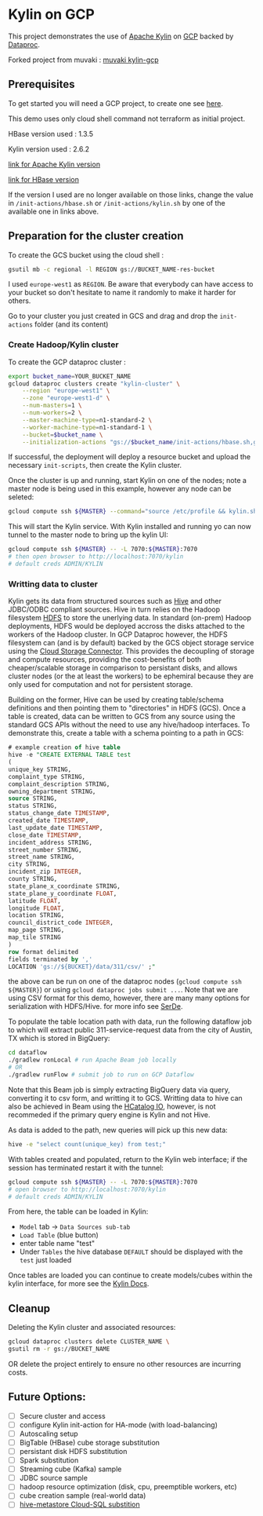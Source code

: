 # Kylin on GCP
This project demonstrates the use of [Apache Kylin](http://kylin.apache.org/) on
[GCP](https://cloud.google.com/gcp/) backed by [Dataproc](https://cloud.google.com/dataproc/).

Forked project from muvaki : [muvaki kylin-gcp](https://github.com/muvaki/kylin-gcp/)

## Prerequisites
To get started you will need a GCP project, to create one see [here](https://cloud.google.com/resource-manager/docs/creating-managing-projects).

This demo uses only cloud shell command not terraform as initial project.

HBase version used : 1.3.5

Kylin version used : 2.6.2

[link for Apache Kylin version](https://mirror.csclub.uwaterloo.ca/apache/kylin/)

[link for HBase version](https://www-us.apache.org/dist/hbase/)

If the version I used are no longer available on those links, change the value in `/init-actions/hbase.sh` or `/init-actions/kylin.sh` by one of the available one in links above.

## Preparation for the cluster creation

To create the GCS bucket using the cloud shell :
```sh
gsutil mb -c regional -l REGION gs://BUCKET_NAME-res-bucket
```
I used `europe-west1` as `REGION`. Be aware that everybody can have access to your bucket so don't hesitate to name it randomly to make it harder for others.


Go to your cluster you just created in GCS and drag and drop the `init-actions` folder (and its content)


### Create Hadoop/Kylin cluster

To create the GCP dataproc cluster :
```sh
export bucket_name=YOUR_BUCKET_NAME
gcloud dataproc clusters create "kylin-cluster" \
	--region "europe-west1" \
	--zone "europe-west1-d" \
	--num-masters=1 \
	--num-workers=2 \
	--master-machine-type=n1-standard-2 \
	--worker-machine-type=n1-standard-1 \
	--bucket=$bucket_name \
	--initialization-actions "gs://$bucket_name/init-actions/hbase.sh,gs://$bucket_name/init-actions/kylin.sh,gs://$bucket_name/init-actions/hive-hcatalog.sh,,gs://$bucket_name/init-actions/hue.sh"
```

If successful, the deployment will deploy a resource bucket and upload the
necessary `init-scripts`, then create the Kylin cluster.

Once the cluster is up and running, start Kylin on one of the nodes; note a
master node is being used in this example, however any node can be seleted:
```sh
gcloud compute ssh ${MASTER} --command="source /etc/profile && kylin.sh start"
```
This will start the Kylin service. With Kylin installed and running yo can now
tunnel to the master node to bring up the kylin UI:
```sh
gcloud compute ssh ${MASTER} -- -L 7070:${MASTER}:7070
# then open browser to http://localhost:7070/kylin
# default creds ADMIN/KYLIN
```

### Writting data to cluster
Kylin gets its data from structured sources such as [Hive](https://hive.apache.org/)
and other JDBC/ODBC compliant sources. Hive in turn relies on the Hadoop
filesystem [HDFS](https://hadoop.apache.org/) to store the unerlying data.
In standard (on-prem) Hadoop deployments, HDFS would be deployed accross the
disks attached to the workers of the Hadoop cluster. In GCP Dataproc however,
the HDFS filesystem can (and is by default) backed by the GCS object storage
service using the [Cloud Storage Connector](https://cloud.google.com/dataproc/docs/concepts/connectors/cloud-storage).
This provides the decoupling of storage and compute resources, providing the
cost-benefits of both cheaper/scalable storage in comparison to persistant disks,
and allows cluster nodes (or the at least the workers) to be ephemiral because
they are only used for computation and not for persistent storage.

Building on the former, Hive can be used by creating table/schema definitions
and then pointing them to "directories" in HDFS (GCS). Once a table is created,
data can be written to GCS from any source using the standard GCS APIs without
the need to use any hive/hadoop interfaces. To demonstrate this, create a table
with a schema pointing to a path in GCS:
```sql
# example creation of hive table
hive -e "CREATE EXTERNAL TABLE test
(
unique_key STRING,
complaint_type STRING,
complaint_description STRING,
owning_department STRING,
source STRING,
status STRING,
status_change_date TIMESTAMP,
created_date TIMESTAMP,
last_update_date TIMESTAMP,
close_date TIMESTAMP,
incident_address STRING,
street_number STRING,
street_name STRING,
city STRING,
incident_zip INTEGER,
county STRING,
state_plane_x_coordinate STRING,
state_plane_y_coordinate FLOAT,
latitude FLOAT,
longitude FLOAT,
location STRING,
council_district_code INTEGER,
map_page STRING,
map_tile STRING
)
row format delimited
fields terminated by ','
LOCATION 'gs://${BUCKET}/data/311/csv/' ;"

```
the above can be run on one of the dataproc nodes (`gcloud compute ssh ${MASTER}`)
or using `gcloud dataproc jobs submit ...`. Note that we are using CSV format
for this demo, however, there are many many options for serialization with
HDFS/Hive. for more info see [SerDe](https://cwiki.apache.org/confluence/display/Hive/SerDe).

To populate the table location path with data, run the following dataflow
job to which will extract public 311-service-request data from the city of
Austin, TX which is stored in BigQuery:
```sh
cd dataflow
./gradlew ronLocal # run Apache Beam job locally
# OR
./gradlew runFlow # submit job to run on GCP Dataflow
```
Note that this Beam job is simply extracting BigQuery data via query,
converting it to csv form, and writting it to GCS. Writting data to hive can
also be achieved in Beam using the [HCatalog IO](https://beam.apache.org/documentation/io/built-in/hcatalog/), however, is
not recommeded if the primary query engine is Kylin and not Hive.

As data is added to the path, new queries will pick up this new data:
```sh
hive -e "select count(unique_key) from test;"
```

With tables created and populated, return to the Kylin web interface; if the
session has terminated restart it with the tunnel:
```sh
gcloud compute ssh ${MASTER} -- -L 7070:${MASTER}:7070
# open browser to http://localhost:7070/kylin
# default creds ADMIN/KYLIN
```

From here, the table can be loaded in Kylin:
 - `Model` tab -> `Data Sources sub-tab`
 - `Load Table` (blue button)
 - enter table name "test"
 - Under `Tables` the hive database `DEFAULT` should be displayed with the `test` just loaded

Once tables are loaded you can continue to create models/cubes within the kylin
interface, for more see the [Kylin Docs](http://kylin.apache.org/docs/tutorial/create_cube.html).

## Cleanup
Deleting the Kylin cluster and associated resources:
```sh
gcloud dataproc clusters delete CLUSTER_NAME \
gsutil rm -r gs://BUCKET_NAME
```
OR delete the project entirely to ensure no other resources are incurring costs.

## Future Options:
- [ ] Secure cluster and access
- [ ] configure Kylin init-action for HA-mode (with load-balancing)
- [ ] Autoscaling setup
- [ ] BigTable (HBase) cube storage substitution
- [ ] persistant disk HDFS substitution
- [ ] Spark substitution
- [ ] Streaming cube (Kafka) sample
- [ ] JDBC source sample
- [ ] hadoop resource optimization (disk, cpu, preemptible workers, etc)
- [ ] cube creation sample (real-world data)
- [ ] [hive-metastore Cloud-SQL substition](https://cloud.google.com/solutions/using-apache-hive-on-cloud-dataproc)
